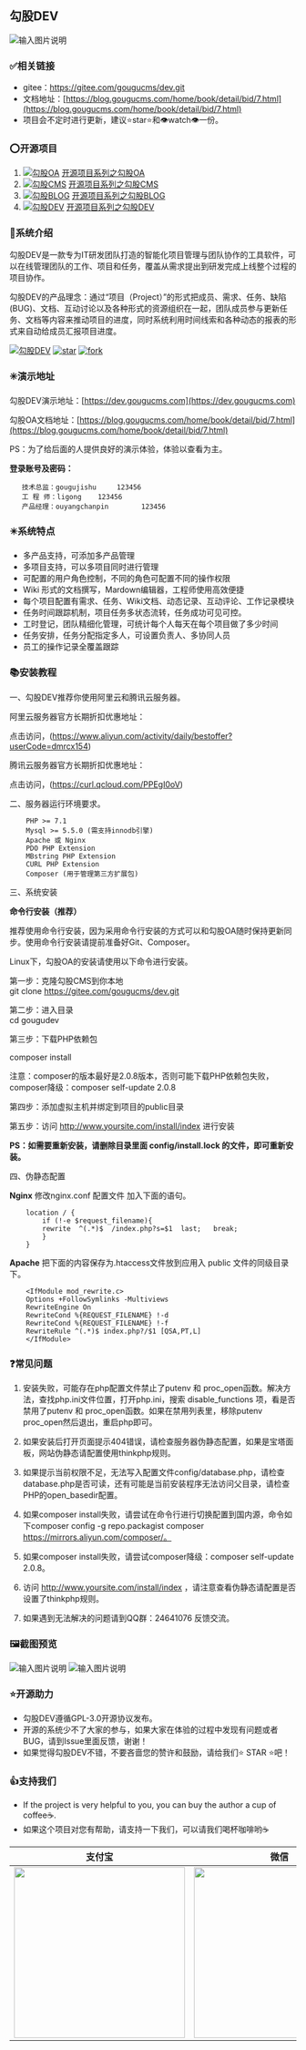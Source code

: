 ## 勾股DEV
![输入图片说明](https://dev.gougucms.com/storage/202204/banner.jpg)

### ✅相关链接
- gitee：https://gitee.com/gougucms/dev.git
- 文档地址：[https://blog.gougucms.com/home/book/detail/bid/7.html](https://blog.gougucms.com/home/book/detail/bid/7.html)
- 项目会不定时进行更新，建议⭐star⭐和👁️watch👁️一份。

### ⭕开源项目
1. [![勾股OA](https://img.shields.io/badge/GouguOA-2.0.9-brightgreen.svg)](https://gitee.com/gougucms/office) [开源项目系列之勾股OA](https://gitee.com/gougucms/office)
2. [![勾股CMS](https://img.shields.io/badge/GouguCMS-2.0.18-brightgreen.svg)](https://gitee.com/gougucms/gougucms) [开源项目系列之勾股CMS](https://gitee.com/gougucms/gougucms)
3. [![勾股BLOG](https://img.shields.io/badge/GouguBLOG-2.0.16-brightgreen.svg)](https://gitee.com/gougucms/blog) [开源项目系列之勾股BLOG](https://gitee.com/gougucms/blog)
4. [![勾股DEV](https://img.shields.io/badge/GouguDEV-1.4.18-brightgreen.svg)](https://gitee.com/gougucms/dev) [开源项目系列之勾股DEV](https://gitee.com/gougucms/dev)

### 📰系统介绍
勾股DEV是一款专为IT研发团队打造的智能化项目管理与团队协作的工具软件，可以在线管理团队的工作、项目和任务，覆盖从需求提出到研发完成上线整个过程的项目协作。

勾股DEV的产品理念：通过“项目（Project）”的形式把成员、需求、任务、缺陷(BUG)、文档、互动讨论以及各种形式的资源组织在一起，团队成员参与更新任务、文档等内容来推动项目的进度，同时系统利用时间线索和各种动态的报表的形式来自动给成员汇报项目进度。

[![勾股DEV](https://img.shields.io/badge/GougDEV-1.4.18-brightgreen.svg)](https://gitee.com/gougucms/dev/)
[![star](https://gitee.com/gougucms/dev/badge/star.svg?theme=dark)](https://gitee.com/gougucms/dev/stargazers)
[![fork](https://gitee.com/gougucms/dev/badge/fork.svg?theme=dark)](https://gitee.com/gougucms/dev/members)

### ✳️演示地址

勾股DEV演示地址：[https://dev.gougucms.com](https://dev.gougucms.com)
   
勾股OA文档地址：[https://blog.gougucms.com/home/book/detail/bid/7.html](https://blog.gougucms.com/home/book/detail/bid/7.html)

PS：为了给后面的人提供良好的演示体验，体验以查看为主。

**登录账号及密码：**
~~~
   技术总监：gougujishu     123456
   工 程 师：ligong    123456
   产品经理：ouyangchanpin        123456
~~~

### ✴️系统特点
- 多产品支持，可添加多产品管理
- 多项目支持，可以多项目同时进行管理
- 可配置的用户角色控制，不同的角色可配置不同的操作权限
- Wiki 形式的文档撰写，Mardown编辑器，工程师使用高效便捷
- 每个项目配置有需求、任务、Wiki文档、动态记录、互动评论、工作记录模块
- 任务时间跟踪机制，项目任务多状态流转，任务成功可见可控。
- 工时登记，团队精细化管理，可统计每个人每天在每个项目做了多少时间
- 任务安排，任务分配指定多人，可设置负责人、多协同人员
- 员工的操作记录全覆盖跟踪


### 📚安装教程

一、勾股DEV推荐你使用阿里云和腾讯云服务器。

阿里云服务器官方长期折扣优惠地址：

点击访问，(https://www.aliyun.com/activity/daily/bestoffer?userCode=dmrcx154) 

腾讯云服务器官方长期折扣优惠地址：

点击访问，(https://curl.qcloud.com/PPEgI0oV) 


二、服务器运行环境要求。

~~~
    PHP >= 7.1  
    Mysql >= 5.5.0 (需支持innodb引擎)  
    Apache 或 Nginx  
    PDO PHP Extension  
    MBstring PHP Extension  
    CURL PHP Extension  
    Composer (用于管理第三方扩展包)
~~~

三、系统安装

**命令行安装（推荐）**

推荐使用命令行安装，因为采用命令行安装的方式可以和勾股OA随时保持更新同步。使用命令行安装请提前准备好Git、Composer。

Linux下，勾股OA的安装请使用以下命令进行安装。  

第一步：克隆勾股CMS到你本地  
    git clone https://gitee.com/gougucms/dev.git

第二步：进入目录  
    cd gougudev  
    
第三步：下载PHP依赖包 
    
composer install  
	
注意：composer的版本最好是2.0.8版本，否则可能下载PHP依赖包失败，composer降级：composer self-update 2.0.8
    
第四步：添加虚拟主机并绑定到项目的public目录  
    
第五步：访问 http://www.yoursite.com/install/index 进行安装

**PS：如需要重新安装，请删除目录里面 config/install.lock 的文件，即可重新安装。**

四、伪静态配置

**Nginx**
修改nginx.conf 配置文件 加入下面的语句。
~~~
    location / {
        if (!-e $request_filename){
        rewrite  ^(.*)$  /index.php?s=$1  last;   break;
        }
    }
~~~

**Apache**
把下面的内容保存为.htaccess文件放到应用入 public 文件的同级目录下。
~~~
    <IfModule mod_rewrite.c>
    Options +FollowSymlinks -Multiviews
    RewriteEngine On
    RewriteCond %{REQUEST_FILENAME} !-d
    RewriteCond %{REQUEST_FILENAME} !-f
    RewriteRule ^(.*)$ index.php?/$1 [QSA,PT,L]
    </IfModule>
~~~


### ❓常见问题

1.  安装失败，可能存在php配置文件禁止了putenv 和 proc_open函数。解决方法，查找php.ini文件位置，打开php.ini，搜索 disable_functions 项，看是否禁用了putenv 和 proc_open函数。如果在禁用列表里，移除putenv proc_open然后退出，重启php即可。

2.  如果安装后打开页面提示404错误，请检查服务器伪静态配置，如果是宝塔面板，网站伪静态请配置使用thinkphp规则。

3.  如果提示当前权限不足，无法写入配置文件config/database.php，请检查database.php是否可读，还有可能是当前安装程序无法访问父目录，请检查PHP的open_basedir配置。

4.  如果composer install失败，请尝试在命令行进行切换配置到国内源，命令如下composer config -g repo.packagist composer https://mirrors.aliyun.com/composer/。

5.  如果composer install失败，请尝试composer降级：composer self-update 2.0.8。

6.  访问 http://www.yoursite.com/install/index ，请注意查看伪静态请配置是否设置了thinkphp规则。

7.  如果遇到无法解决的问题请到QQ群：24641076 反馈交流。

### 🖼️截图预览
![输入图片说明](https://dev.gougucms.com/storage/202204/dev1.png)
![输入图片说明](https://dev.gougucms.com/storage/202204/dev2.png)

### ⭐开源助力
- 勾股DEV遵循GPL-3.0开源协议发布。 
- 开源的系统少不了大家的参与，如果大家在体验的过程中发现有问题或者BUG，请到Issue里面反馈，谢谢！
- 如果觉得勾股DEV不错，不要吝啬您的赞许和鼓励，请给我们⭐ STAR ⭐吧！

### 👍支持我们
- If the project is very helpful to you, you can buy the author a cup of coffee☕.
- 如果这个项目对您有帮助，请支持一下我们，可以请我们喝杯咖啡哟☕

|支付宝      |    微信|
| :--------: | :--------:|
| <img src="https://www.gougucms.com/static/home/images/zfb.png" width="300"  align=center />|<img src="https://www.gougucms.com/static/home/images/wx.png" width="300"  align=center />|

